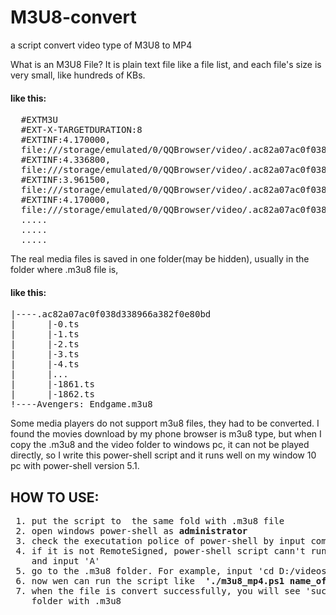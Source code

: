# M3U8-convert
a script convert video type of M3U8 to MP4 

What is an M3U8 File? It is plain text file like a file list, and each file's size is very small, like hundreds of KBs. 
<h4>like this:</h4>
  
<pre>
  #EXTM3U
  #EXT-X-TARGETDURATION:8
  #EXTINF:4.170000,
  file:///storage/emulated/0/QQBrowser/video/.ac82a07ac0f038d338966a382f0e80bd/0.ts
  #EXTINF:4.336800,
  file:///storage/emulated/0/QQBrowser/video/.ac82a07ac0f038d338966a382f0e80bd/1.ts
  #EXTINF:3.961500,  
  file:///storage/emulated/0/QQBrowser/video/.ac82a07ac0f038d338966a382f0e80bd/2.ts
  #EXTINF:4.170000,
  file:///storage/emulated/0/QQBrowser/video/.ac82a07ac0f038d338966a382f0e80bd/3.ts
  .....
  .....
  .....
</pre>
  
  
The real media files is saved in one folder(may be hidden), usually in the folder where .m3u8 file is, <h4>like this:</h4>  
  
<pre>
|----.ac82a07ac0f038d338966a382f0e80bd  
|      |-0.ts  
|      |-1.ts  
|      |-2.ts  
|      |-3.ts  
|      |-4.ts  
|      |...  
|      |-1861.ts  
|      |-1862.ts  
!----Avengers: Endgame.m3u8  
</pre>
  
Some media players do not support m3u8 files, they had to be converted. I found the movies download by my phone browser is m3u8 type, but when I copy the .m3u8 and the video folder to windows pc, it can not be played directly, so I write this power-shell script and it runs well on my window 10 pc with power-shell version 5.1.  
  
<h2>
HOW TO USE:
</h2>
<pre>
 1. put the script to  the same fold with .m3u8 file
 2. open windows power-shell as <strong>administrator</strong>
 3. check the executation police of power-shell by input command 'Get-ExecutionPolicy'
 4. if it is not RemoteSigned, power-shell script cann't run. Input <strong>'Set-ExecutionPolicy RemoteSigned'</strong>
    and input 'A'
 5. go to the .m3u8 folder. For example, input 'cd D:/videos', change the path if yours is different
 6. now wen can run the script like <strong> './m3u8_mp4.ps1 name_of_video.m3u8' </strong> , change the m3u8 file name to your own
 7. when the file is convert successfully, you will see 'sucess!', and the mp4 file is saved in the same
    folder with .m3u8
</pre>

